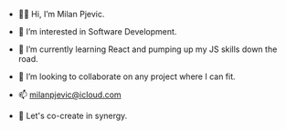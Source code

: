 - 👋🏻 Hi, I’m Milan Pjevic.
- 👀 I’m interested in Software Development.
- 🌱 I’m currently learning React and pumping up my JS skills down the road. 
- 💞️ I’m looking to collaborate on any project where I can fit. 
- 📫 milanpjevic@icloud.com

- 🐝 Let's co-create in synergy.

<!---
pjevic/pjevic is a ✨ special ✨ repository because its `README.md` (this file) appears on your GitHub profile.
You can click the Preview link to take a look at your changes.
--->
